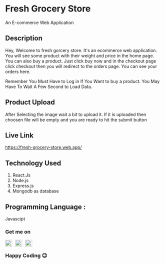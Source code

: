 # Fresh Grocery Store
An E-commerce Web Application

## Description
Hey, Welcome to fresh gorcery store. It's an ecommerce web application. You will see some product with their weight and price in the home page.
You can also buy a product. Just click buy now and in the checkout page click checkout then you will redirect to the orders page. You can see your
orders here. 

Remember You Must Have to Log in If You Want to buy a product. 
You May Have To Wait A Few Second to Load Data.
## Product Upload

After Selecting the image wait a bit to upload it. If it is uploaded then choosen file will be empty and you are ready to hit the submit button

## Live Link
https://fresh-grocery-store.web.app/

## Technology Used 
1. React.Js
2. Node.js
3. Express.js
4. Mongodb as database

## Programming Language :
Javascipt

### Get me on 

 [<img align="left" alt="Md Nakibul Hosen | LinkedIn" width="22px" style="margin-right:10px;" src="https://i.ibb.co/JqcJ9YD/linkedin.png" />][linkedin]
 [<img align="left" alt="Md Nakibul Hosen | Medium" width="22px" style="margin-right:10px;" src="https://i.ibb.co/zPVtfVn/medium-logo.png" />][medium]
 [<img align="left" alt="Md Nakibul Hosen | Medium" width="22px" src="https://i.ibb.co/8641hsQ/planet-earth.png" />][website]
<br/>

[linkedin]: https://www.linkedin.com/in/md-nakibul-hosen-nahid/
[medium]: https://nakibulhosen.medium.com/
[website]: https://mdnakibul.netlify.app

### Happy Coding 😉